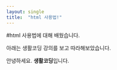 ```yaml
---
layout: single
title:  "html 사용법!"
---
```


#html 사용법에 대해 배웠습니다.

아래는 생활코딩 강의를 보고 따라해보았습니다.

<html>
<head>
	<meta charset="utf-8" />
</head>
<body>
	안녕하세요. <strong>생활코딩</strong>입니다.
</body>
</html>
